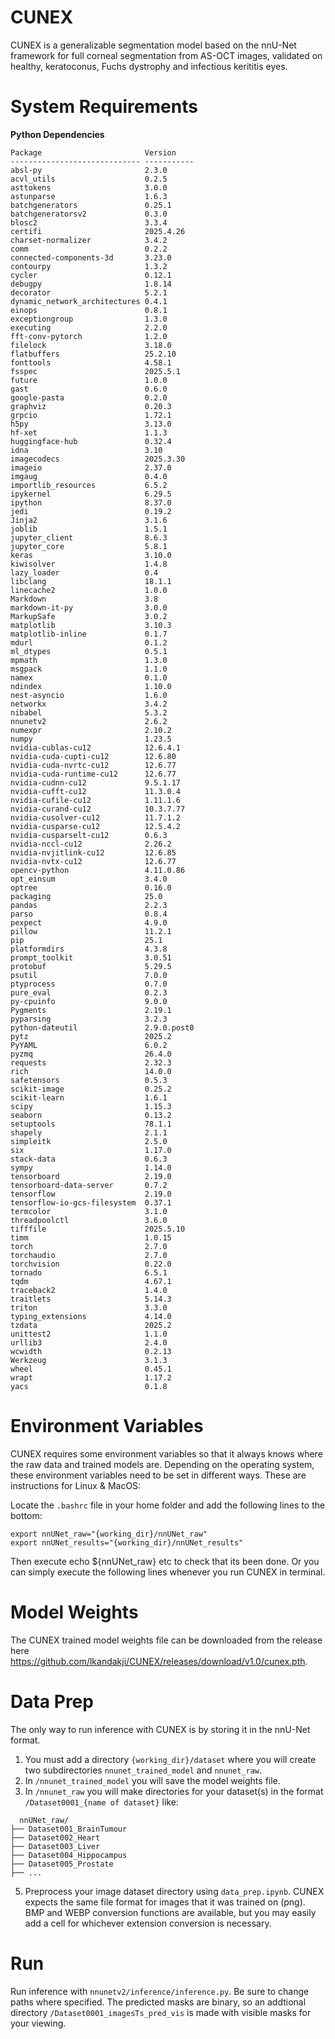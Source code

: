 # CUNEX
CUNEX is a generalizable segmentation model based on the nnU-Net framework for full corneal segmentation from AS-OCT images, validated on healthy, keratoconus, Fuchs dystrophy and infectious kerititis eyes.

# System Requirements
**Python Dependencies**
```
Package                       Version
----------------------------- -----------
absl-py                       2.3.0
acvl_utils                    0.2.5
asttokens                     3.0.0
astunparse                    1.6.3
batchgenerators               0.25.1
batchgeneratorsv2             0.3.0
blosc2                        3.3.4
certifi                       2025.4.26
charset-normalizer            3.4.2
comm                          0.2.2
connected-components-3d       3.23.0
contourpy                     1.3.2
cycler                        0.12.1
debugpy                       1.8.14
decorator                     5.2.1
dynamic_network_architectures 0.4.1
einops                        0.8.1
exceptiongroup                1.3.0
executing                     2.2.0
fft-conv-pytorch              1.2.0
filelock                      3.18.0
flatbuffers                   25.2.10
fonttools                     4.58.1
fsspec                        2025.5.1
future                        1.0.0
gast                          0.6.0
google-pasta                  0.2.0
graphviz                      0.20.3
grpcio                        1.72.1
h5py                          3.13.0
hf-xet                        1.1.3
huggingface-hub               0.32.4
idna                          3.10
imagecodecs                   2025.3.30
imageio                       2.37.0
imgaug                        0.4.0
importlib_resources           6.5.2
ipykernel                     6.29.5
ipython                       8.37.0
jedi                          0.19.2
Jinja2                        3.1.6
joblib                        1.5.1
jupyter_client                8.6.3
jupyter_core                  5.8.1
keras                         3.10.0
kiwisolver                    1.4.8
lazy_loader                   0.4
libclang                      18.1.1
linecache2                    1.0.0
Markdown                      3.8
markdown-it-py                3.0.0
MarkupSafe                    3.0.2
matplotlib                    3.10.3
matplotlib-inline             0.1.7
mdurl                         0.1.2
ml_dtypes                     0.5.1
mpmath                        1.3.0
msgpack                       1.1.0
namex                         0.1.0
ndindex                       1.10.0
nest-asyncio                  1.6.0
networkx                      3.4.2
nibabel                       5.3.2
nnunetv2                      2.6.2
numexpr                       2.10.2
numpy                         1.23.5
nvidia-cublas-cu12            12.6.4.1
nvidia-cuda-cupti-cu12        12.6.80
nvidia-cuda-nvrtc-cu12        12.6.77
nvidia-cuda-runtime-cu12      12.6.77
nvidia-cudnn-cu12             9.5.1.17
nvidia-cufft-cu12             11.3.0.4
nvidia-cufile-cu12            1.11.1.6
nvidia-curand-cu12            10.3.7.77
nvidia-cusolver-cu12          11.7.1.2
nvidia-cusparse-cu12          12.5.4.2
nvidia-cusparselt-cu12        0.6.3
nvidia-nccl-cu12              2.26.2
nvidia-nvjitlink-cu12         12.6.85
nvidia-nvtx-cu12              12.6.77
opencv-python                 4.11.0.86
opt_einsum                    3.4.0
optree                        0.16.0
packaging                     25.0
pandas                        2.2.3
parso                         0.8.4
pexpect                       4.9.0
pillow                        11.2.1
pip                           25.1
platformdirs                  4.3.8
prompt_toolkit                3.0.51
protobuf                      5.29.5
psutil                        7.0.0
ptyprocess                    0.7.0
pure_eval                     0.2.3
py-cpuinfo                    9.0.0
Pygments                      2.19.1
pyparsing                     3.2.3
python-dateutil               2.9.0.post0
pytz                          2025.2
PyYAML                        6.0.2
pyzmq                         26.4.0
requests                      2.32.3
rich                          14.0.0
safetensors                   0.5.3
scikit-image                  0.25.2
scikit-learn                  1.6.1
scipy                         1.15.3
seaborn                       0.13.2
setuptools                    78.1.1
shapely                       2.1.1
simpleitk                     2.5.0
six                           1.17.0
stack-data                    0.6.3
sympy                         1.14.0
tensorboard                   2.19.0
tensorboard-data-server       0.7.2
tensorflow                    2.19.0
tensorflow-io-gcs-filesystem  0.37.1
termcolor                     3.1.0
threadpoolctl                 3.6.0
tifffile                      2025.5.10
timm                          1.0.15
torch                         2.7.0
torchaudio                    2.7.0
torchvision                   0.22.0
tornado                       6.5.1
tqdm                          4.67.1
traceback2                    1.4.0
traitlets                     5.14.3
triton                        3.3.0
typing_extensions             4.14.0
tzdata                        2025.2
unittest2                     1.1.0
urllib3                       2.4.0
wcwidth                       0.2.13
Werkzeug                      3.1.3
wheel                         0.45.1
wrapt                         1.17.2
yacs                          0.1.8
```
# Environment Variables
CUNEX requires some environment variables so that it always knows where the raw data and trained models are. Depending on the operating system, these environment variables need to be set in different ways. These are instructions for Linux & MacOS:

Locate the ```.bashrc``` file in your home folder and add the following lines to the bottom:
```
export nnUNet_raw="{working_dir}/nnUNet_raw"
export nnUNet_results="{working_dir}/nnUNet_results"
```
Then execute echo ${nnUNet_raw} etc to check that its been done. Or you can simply execute the following lines whenever you run CUNEX in terminal.

# Model Weights
The CUNEX trained model weights file can be downloaded from the release here https://github.com/lkandakji/CUNEX/releases/download/v1.0/cunex.pth.

# Data Prep
The only way to run inference with CUNEX is by storing it in the nnU-Net format.
1. You must add a directory ```{working_dir}/dataset``` where you will create two subdirectories ```nnunet_trained_model``` and ```nnunet_raw```.
2. In ```/nnunet_trained_model``` you will save the model weights file.
3. In ```/nnunet_raw``` you will make directories for your dataset(s) in the format ```/Dataset0001_{name of dataset}``` like:
```
  nnUNet_raw/
├── Dataset001_BrainTumour
├── Dataset002_Heart
├── Dataset003_Liver
├── Dataset004_Hippocampus
├── Dataset005_Prostate
├── ...
```
5. Preprocess your image dataset directory using ```data_prep.ipynb```. CUNEX expects the same file format for images that it was trained on (png). BMP and WEBP conversion functions are available, but you may easily add a cell for whichever extension conversion is necessary.

# Run
Run inference with ```nnunetv2/inference/inference.py```. Be sure to change paths where specified. The predicted masks are binary, so an addtional directory ```/Dataset0001_imagesTs_pred_vis``` is made with visible masks for your viewing.
